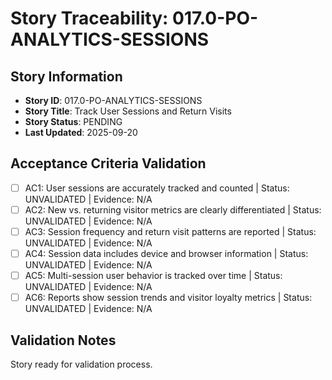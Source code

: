 # Story Traceability: 017.0-PO-ANALYTICS-SESSIONS

## Story Information
- **Story ID**: 017.0-PO-ANALYTICS-SESSIONS
- **Story Title**: Track User Sessions and Return Visits
- **Story Status**: PENDING
- **Last Updated**: 2025-09-20

## Acceptance Criteria Validation

- [ ] AC1: User sessions are accurately tracked and counted | Status: UNVALIDATED | Evidence: N/A
- [ ] AC2: New vs. returning visitor metrics are clearly differentiated | Status: UNVALIDATED | Evidence: N/A
- [ ] AC3: Session frequency and return visit patterns are reported | Status: UNVALIDATED | Evidence: N/A
- [ ] AC4: Session data includes device and browser information | Status: UNVALIDATED | Evidence: N/A
- [ ] AC5: Multi-session user behavior is tracked over time | Status: UNVALIDATED | Evidence: N/A
- [ ] AC6: Reports show session trends and visitor loyalty metrics | Status: UNVALIDATED | Evidence: N/A

## Validation Notes
Story ready for validation process.
